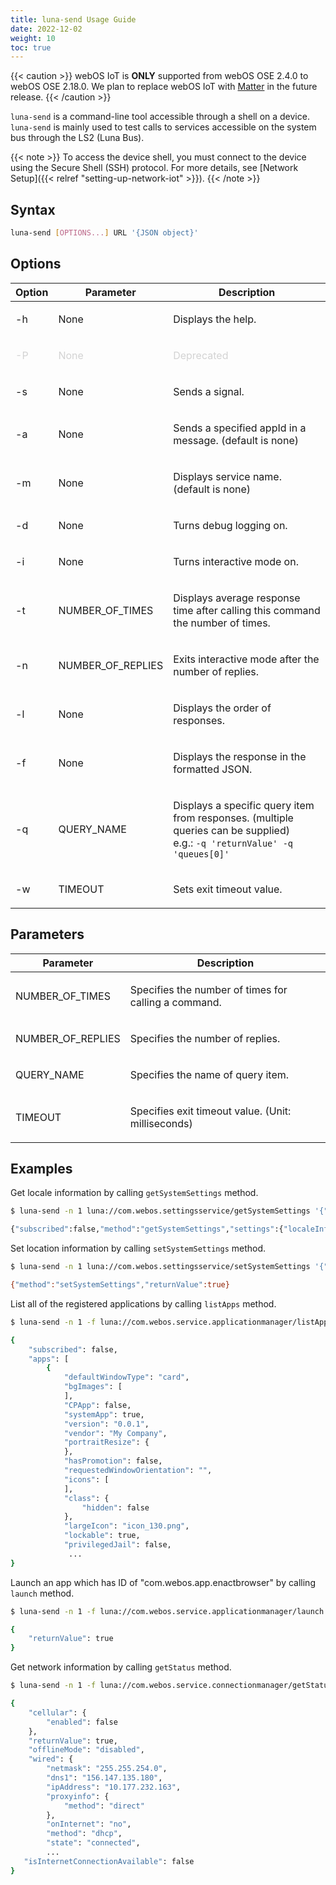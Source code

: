 ```yaml
---
title: luna-send Usage Guide
date: 2022-12-02
weight: 10
toc: true
---
```


{{< caution >}}
webOS IoT is **ONLY** supported from webOS OSE 2.4.0 to webOS OSE 2.18.0. We plan to replace webOS IoT with [Matter](https://csa-iot.org/all-solutions/matter/) in the future release.
{{< /caution >}}

`luna-send` is a command-line tool accessible through a shell on a device. `luna-send` is mainly used to test calls to services accessible on the system bus through the LS2 (Luna Bus).

{{< note >}}
To access the device shell, you must connect to the device using the Secure Shell (SSH) protocol. For more details, see [Network Setup]({{< relref "setting-up-network-iot" >}}).
{{< /note >}}

## Syntax

``` bash
luna-send [OPTIONS...] URL '{JSON object}'
```

## Options

<div class="table-container">
<table class="table is-bordered is-fullwidth">
<colgroup>
<col style="width: auto" />
<col style="width: auto" />
<col style="width: auto" />
</colgroup>
<thead>
<tr class="header">
<th>Option</th>
<th>Parameter</th>
<th>Description</th>
</tr>
</thead>
<tbody>
<tr class="odd">
<td><p>-h</p></td>
<td><p>None</p></td>
<td><p>Displays the help.</p></td>
</tr>
<tr class="even">
<td><p><span style="color:#D3D3D3;">-P</span></p></td>
<td><p><span style="color:#D3D3D3;">None</span></p></td>
<td><p><span style="color:#D3D3D3;">Deprecated</span></p></td>
</tr>
<tr class="odd">
<td><p>-s</p></td>
<td><p>None</p></td>
<td><p>Sends a signal.</p></td>
</tr>
<tr class="even">
<td><p>-a</p></td>
<td><p>None</p></td>
<td><p>Sends a specified appId in a message. (default is none)</p></td>
</tr>
<tr class="odd">
<td><p>-m</p></td>
<td><p>None</p></td>
<td><p>Displays service name. (default is none)</p></td>
</tr>
<tr class="even">
<td><p>-d</p></td>
<td><p>None</p></td>
<td><p>Turns debug logging on.</p></td>
</tr>
<tr class="odd">
<td><p>-i</p></td>
<td><p>None</p></td>
<td><p>Turns interactive mode on.</p></td>
</tr>
<tr class="even">
<td><p>-t</p></td>
<td><p>NUMBER_OF_TIMES</p></td>
<td><p>Displays average response time after calling this command the number of times.</p></td>
</tr>
<tr class="odd">
<td><p>-n</p></td>
<td><p>NUMBER_OF_REPLIES</p></td>
<td><p>Exits interactive mode after the number of replies.</p></td>
</tr>
<tr class="even">
<td><p>-l</p></td>
<td><p>None</p></td>
<td><p>Displays the order of responses.</p></td>
</tr>
<tr class="odd">
<td><p>-f</p></td>
<td><p>None</p></td>
<td><p>Displays the response in the formatted JSON.</p></td>
</tr>
<tr class="even">
<td><p>-q</p></td>
<td><p>QUERY_NAME</p></td>
<td><p>Displays a specific query item from responses. (multiple queries can be supplied)<br />
e.g.: <code>-q 'returnValue' -q 'queues[0]'</code></p></td>
</tr>
<tr class="odd">
<td><p>-w</p></td>
<td><p>TIMEOUT</p></td>
<td><p>Sets exit timeout value.</p></td>
</tr>
</tbody>
</table>
</div>

## Parameters

<div class="table-container">
<table class="table is-bordered is-fullwidth">
<colgroup>
<col style="width: auto" />
<col style="width: auto" />
</colgroup>
<thead>
<tr class="header">
<th>Parameter</th>
<th>Description</th>
</tr>
</thead>
<tbody>
<tr class="odd">
<td><p>NUMBER_OF_TIMES</p></td>
<td><p>Specifies the number of times for calling a command.</p></td>
</tr>
<tr class="even">
<td><p>NUMBER_OF_REPLIES</p></td>
<td><p>Specifies the number of replies.</p></td>
</tr>
<tr class="odd">
<td><p>QUERY_NAME</p></td>
<td><p>Specifies the name of query item.</p></td>
</tr>
<tr class="even">
<td><p>TIMEOUT</p></td>
<td><p>Specifies exit timeout value. (Unit: milliseconds)</p></td>
</tr>
</tbody>
</table>
</div>

## Examples

Get locale information by calling `getSystemSettings` method.

``` bash
$ luna-send -n 1 luna://com.webos.settingsservice/getSystemSettings '{"keys":["localeInfo"]}'

{"subscribed":false,"method":"getSystemSettings","settings":{"localeInfo":{"locales":{"UI":"ko-KR"}}},"returnValue":true}
```

Set location information by calling `setSystemSettings` method.

``` bash
$ luna-send -n 1 luna://com.webos.settingsservice/setSystemSettings '{"category":"option", "settings":{"country":"KOR"}}'

{"method":"setSystemSettings","returnValue":true}
```

List all of the registered applications by calling `listApps` method.

```bash
$ luna-send -n 1 -f luna://com.webos.service.applicationmanager/listApps '{}'

{
    "subscribed": false,
    "apps": [
        {
            "defaultWindowType": "card",
            "bgImages": [
            ],
            "CPApp": false,
            "systemApp": true,
            "version": "0.0.1",
            "vendor": "My Company",
            "portraitResize": {
            },
            "hasPromotion": false,
            "requestedWindowOrientation": "",
            "icons": [
            ],
            "class": {
                "hidden": false
            },
            "largeIcon": "icon_130.png",
            "lockable": true,
            "privilegedJail": false,
             ...
}
```

Launch an app which has ID of "com.webos.app.enactbrowser" by calling `launch` method.

```bash
$ luna-send -n 1 -f luna://com.webos.service.applicationmanager/launch '{"id":"com.webos.app.enactbrowser"}'

{
    "returnValue": true
}
```

Get network information by calling `getStatus` method.

```bash
$ luna-send -n 1 -f luna://com.webos.service.connectionmanager/getStatus '{}'

{
    "cellular": {
        "enabled": false
    },
    "returnValue": true,
    "offlineMode": "disabled",
    "wired": {
        "netmask": "255.255.254.0",
        "dns1": "156.147.135.180",
        "ipAddress": "10.177.232.163",
        "proxyinfo": {
            "method": "direct"
        },
        "onInternet": "no",
        "method": "dhcp",
        "state": "connected",
        ...
   "isInternetConnectionAvailable": false
}
```
